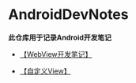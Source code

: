 # AndroidDevNotes
**此仓库用于记录Android开发笔记**

* [【WebView开发笔记】](https://github.com/ConowDevNotes/AndroidDevNotes/blob/master/webview/WEBVIEW.md)

* [【自定义View】](https://github.com/ConowDevNotes/AndroidDevNotes/blob/master/customView/CUSTOM_VIEW.md)
